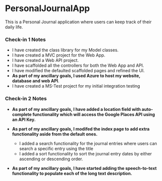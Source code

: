 # PersonalJournalApp
This is a Personal Journal application where users can keep track of their daily life.

### Check-in 1 Notes
- I have created the class library for my Model classes.
- I have created a MVC project for the Web App.
- I have created a Web API project.
- I have scaffolded all the controllers for both the Web App and API.
- I have modified the defaulted scaffolded pages and refined the UI.
- **As part of my ancillary goals, I used Azure to host my website, database and web API**.
- I have created a MS-Test project for my initial integration testing

### Check-in 2 Notes
- **As part of my ancillary goals, I have added a location field with auto-complete functionality which will access the Google Places API using an API Key.**

- **As part of my ancillary goals, I modifed the index page to add extra functionality aside from the default ones.**
  - I added a search functionality for the journal entries where users can search a specific entry using the title
  - I added a sort functionality to sort the journal entry dates by either ascending or descending order.
  
- **As part of my ancillary goals, I have started adding the speech-to-text functionality to populate each of the long text description.**
